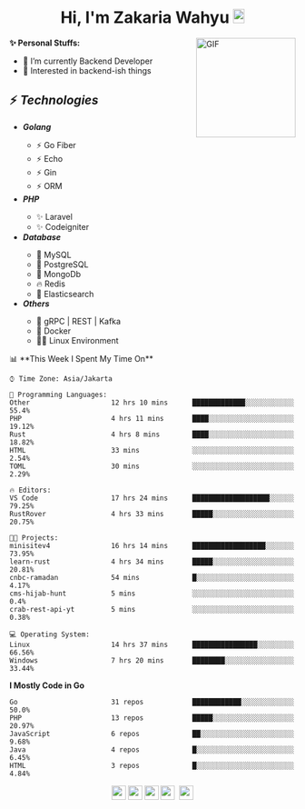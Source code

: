 <h1 align="center">Hi, I'm Zakaria Wahyu <img src="https://github.com/TheDudeThatCode/TheDudeThatCode/blob/master/Assets/Hi.gif" width="20px" height="25px"></h1>

<img align="right" alt="GIF" height="175px" src="https://www.nayakapratama.co.id/wp-content/uploads/2019/07/Website-Maintenance.gif" />

**✨ Personal Stuffs:**
- 🔭 I’m currently Backend Developer
- 🌱 Interested in backend-ish things

<h2>⚡ <i>Technologies</i></h2>
<ul>
<li><strong><i>Golang</i></strong></li>
  <ul>
    <li>⚡ Go Fiber</li>
    <li>⚡ Echo</li>
    <li>⚡ Gin</li>
    <li>⚡ ORM</li>
  </ul>
<li><strong><i>PHP</i></strong></li>
  <ul>
    <li>✨ Laravel</li>
    <li>✨ Codeigniter</li>
  </ul>
<li><strong><i>Database</i></strong></li>
  <ul>
    <li>🐬 MySQL</li>
    <li>🐘 PostgreSQL</li>
    <li>🍃 MongoDb</li>
    <li>🔥 Redis</li>
    <li>🔎 Elasticsearch</li>
  </ul>
  <li><strong><i>Others</i></strong></li>
  <ul>
    <li>💫 gRPC | REST | Kafka</li>
    <li>🐳 Docker</li>
    <li>👨‍💻 Linux Environment</li>
  </ul>
</ul>
<!--START_SECTION:waka-->
📊 **This Week I Spent My Time On** 

```text
⌚︎ Time Zone: Asia/Jakarta

💬 Programming Languages: 
Other                    12 hrs 10 mins      █████████████░░░░░░░░░░░░   55.4% 
PHP                      4 hrs 11 mins       ████░░░░░░░░░░░░░░░░░░░░░   19.12% 
Rust                     4 hrs 8 mins        ████░░░░░░░░░░░░░░░░░░░░░   18.82% 
HTML                     33 mins             ░░░░░░░░░░░░░░░░░░░░░░░░░   2.54% 
TOML                     30 mins             ░░░░░░░░░░░░░░░░░░░░░░░░░   2.29%

🔥 Editors: 
VS Code                  17 hrs 24 mins      ███████████████████░░░░░░   79.25% 
RustRover                4 hrs 33 mins       █████░░░░░░░░░░░░░░░░░░░░   20.75%

🐱‍💻 Projects: 
minisitev4               16 hrs 14 mins      ██████████████████░░░░░░░   73.95% 
learn-rust               4 hrs 34 mins       █████░░░░░░░░░░░░░░░░░░░░   20.81% 
cnbc-ramadan             54 mins             █░░░░░░░░░░░░░░░░░░░░░░░░   4.17% 
cms-hijab-hunt           5 mins              ░░░░░░░░░░░░░░░░░░░░░░░░░   0.4% 
crab-rest-api-yt         5 mins              ░░░░░░░░░░░░░░░░░░░░░░░░░   0.38%

💻 Operating System: 
Linux                    14 hrs 37 mins      ████████████████░░░░░░░░░   66.56% 
Windows                  7 hrs 20 mins       ████████░░░░░░░░░░░░░░░░░   33.44%

```

**I Mostly Code in Go** 

```text
Go                       31 repos            ████████████░░░░░░░░░░░░░   50.0% 
PHP                      13 repos            █████░░░░░░░░░░░░░░░░░░░░   20.97% 
JavaScript               6 repos             ██░░░░░░░░░░░░░░░░░░░░░░░   9.68% 
Java                     4 repos             █░░░░░░░░░░░░░░░░░░░░░░░░   6.45% 
HTML                     3 repos             █░░░░░░░░░░░░░░░░░░░░░░░░   4.84%

```



<!--END_SECTION:waka-->

<p align="center">
<a href="https://www.linkedin.com/in/zakariawahyu" target="_blank"><img src="https://img.shields.io/badge/linkedin-%230077B5.svg?&style=for-the-badge&logo=linkedin&logoColor=white" height=25></a>
<a href="https://medium.com/@zakariawahyu" target="_blank"><img src="https://img.shields.io/badge/Medium-12100E?style=for-the-badge&logo=medium&logoColor=white" height=25></a>
<a href="https://medium.com/@zakariawahyu" target="_blank"><img src="https://img.shields.io/badge/Portfolio-2300843e?style=for-the-badge&logo=About.me&logoColor=white" height=25></a>
<a href="https://www.twitter.com/_zakariawahyu" target="_blank"><img src="https://img.shields.io/badge/twitter-%231DA1F2.svg?&style=for-the-badge&logo=twitter&logoColor=white" height=25></a> 
<a href="https://www.instagram.com/_zakariawahyu" target="_blank"><img src="https://img.shields.io/badge/instagram-%23E4405F.svg?&style=for-the-badge&logo=instagram&logoColor=white" height=25></a>
